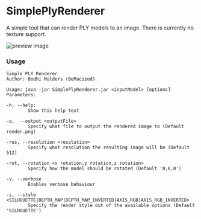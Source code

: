 # SimplePlyRenderer

A simple tool that can render PLY models to an image.
There is currently no texture support.

![preview image](https://i.imgur.com/tWyJLdC.png)

### Usage

```
Simple PLY Renderer
Author: Bodhi Mulders (BeMacized)

Usage: java -jar SimplePlyRenderer.jar <inputModel> [options]
Parameters:

-h, --help:
        Show this help text

-o,  --output <outputFile>
        Specify what file to output the rendered image to (Default render.png)

-res, --resolution <resolution>
        Specify what resolution the resulting image will be (Default 512)

-rot, --rotation <x rotation,y rotation,z rotation>
        Specify how the model should be rotated (Default '0,0,0')

-v, --verbose
        Enables verbose behaviour

-s, --style <SILHOUETTE|DEPTH_MAP|DEPTH_MAP_INVERTED|AXIS_RGB|AXIS_RGB_INVERTED>
        Specify the render style out of the available options (Default 'SILHOUETTE')

```